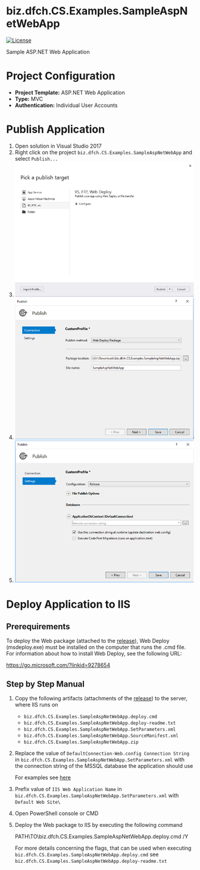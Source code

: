 # biz.dfch.CS.Examples.SampleAspNetWebApp
[![License](https://img.shields.io/badge/license-Apache%20License%202.0-blue.svg)](https://github.com/dfensgmbh/biz.dfch.CS.Examples.SampleAspNetWebApp/blob/master/LICENSE)

Sample ASP.NET Web Application

# Project Configuration
- **Project Template:** ASP.NET Web Application
- **Type:** MVC
- **Authentication:** Individual User Accounts

# Publish Application

1. Open solution in Visual Studio 2017
1. Right click on the project `biz.dfch.CS.Examples.SampleAspNetWebApp` and select `Publish...`
1. ![Publish Web Application](/media/publish-app-1.png?raw=true)
1. ![Publish Web Application](/media/publish-app-2.png?raw=true)
1. ![Publish Web Application](/media/publish-app-3.png?raw=true)

# Deploy Application to IIS

## Prerequirements
To deploy the Web package (attached to the [release](https://github.com/dfensgmbh/biz.dfch.CS.Examples.SampleAspNetWebApp/releases/tag/1.0.0)), Web Deploy (msdeploy.exe) must be installed on the computer that runs the .cmd file. For information about how to install Web Deploy, see the following URL:

https://go.microsoft.com/?linkid=9278654

## Step by Step Manual
1. Copy the following artifacts (attachments of the [release](https://github.com/dfensgmbh/biz.dfch.CS.Examples.SampleAspNetWebApp/releases/tag/1.0.0)) to the server, where IIS runs on
    - `biz.dfch.CS.Examples.SampleAspNetWebApp.deploy.cmd`
    - `biz.dfch.CS.Examples.SampleAspNetWebApp.deploy-readme.txt`
    - `biz.dfch.CS.Examples.SampleAspNetWebApp.SetParameters.xml`
    - `biz.dfch.CS.Examples.SampleAspNetWebApp.SourceManifest.xml`
    - `biz.dfch.CS.Examples.SampleAspNetWebApp.zip`
1. Replace the value of `DefaultConnection-Web.config Connection String` in `biz.dfch.CS.Examples.SampleAspNetWebApp.SetParameters.xml` with the connection string of the MSSQL database the application should use

    For examples see [here](https://www.connectionstrings.com/sql-server/)

1. Prefix value of `IIS Web Application Name` in `biz.dfch.CS.Examples.SampleAspNetWebApp.SetParameters.xml` with `Default Web Site\`
1. Open PowerShell console or CMD
1. Deploy the Web package to IIS by executing the following command

    PATH\TO\biz.dfch.CS.Examples.SampleAspNetWebApp.deploy.cmd /Y

    For more details concerning the flags, that can be used when executing `biz.dfch.CS.Examples.SampleAspNetWebApp.deploy.cmd` see `biz.dfch.CS.Examples.SampleAspNetWebApp.deploy-readme.txt`
